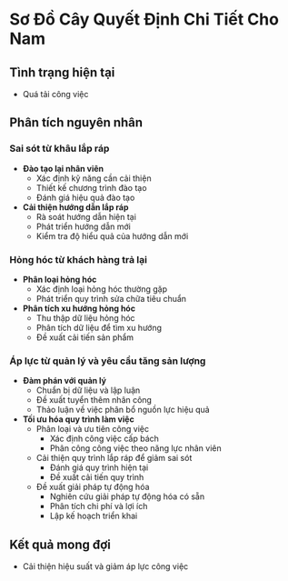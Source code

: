 # Sơ Đồ Cây Quyết Định Chi Tiết Cho Nam

## Tình trạng hiện tại
- Quá tải công việc

## Phân tích nguyên nhân
### Sai sót từ khâu lắp ráp
- **Đào tạo lại nhân viên**
  - Xác định kỹ năng cần cải thiện
  - Thiết kế chương trình đào tạo
  - Đánh giá hiệu quả đào tạo
- **Cải thiện hướng dẫn lắp ráp**
  - Rà soát hướng dẫn hiện tại
  - Phát triển hướng dẫn mới
  - Kiểm tra độ hiểu quả của hướng dẫn mới

### Hỏng hóc từ khách hàng trả lại
- **Phân loại hỏng hóc**
  - Xác định loại hỏng hóc thường gặp
  - Phát triển quy trình sửa chữa tiêu chuẩn
- **Phân tích xu hướng hỏng hóc**
  - Thu thập dữ liệu hỏng hóc
  - Phân tích dữ liệu để tìm xu hướng
  - Đề xuất cải tiến sản phẩm

### Áp lực từ quản lý và yêu cầu tăng sản lượng
- **Đàm phán với quản lý**
  - Chuẩn bị dữ liệu và lập luận
  - Đề xuất tuyển thêm nhân công
  - Thảo luận về việc phân bổ nguồn lực hiệu quả
- **Tối ưu hóa quy trình làm việc**
  - Phân loại và ưu tiên công việc
    - Xác định công việc cấp bách
    - Phân công công việc theo năng lực nhân viên
  - Cải thiện quy trình lắp ráp để giảm sai sót
    - Đánh giá quy trình hiện tại
    - Đề xuất cải tiến quy trình
  - Đề xuất giải pháp tự động hóa
    - Nghiên cứu giải pháp tự động hóa có sẵn
    - Phân tích chi phí và lợi ích
    - Lập kế hoạch triển khai

## Kết quả mong đợi
- Cải thiện hiệu suất và giảm áp lực công việc
